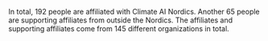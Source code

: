 In total, 192 people are affiliated with Climate AI Nordics. Another 65 people are supporting affiliates from outside the Nordics. The affiliates and supporting affiliates come from 145 different organizations in total.
